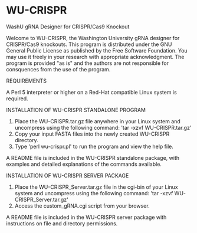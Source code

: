 # WU-CRISPR
WashU gRNA Designer for CRISPR/Cas9 Knockout

Welcome to WU-CRISPR, the Washington University gRNA designer for CRISPR/Cas9 knockouts. This program is distributed under the GNU General Public License as published by the Free Software Foundation. You may use it freely in your research with appropriate acknowledgment. The program is provided "as is" and the authors are not responsible for consquences from the use of the program.

REQUIREMENTS

A Perl 5 interpreter or higher on a Red-Hat compatible Linux system is required.

INSTALLATION OF WU-CRISPR STANDALONE PROGRAM

1. Place the WU-CRISPR.tar.gz file anywhere in your Linux system and uncompress using the following command:
  'tar -xzvf WU-CRISPR.tar.gz'
2. Copy your input FASTA files into the newly created WU-CRISPR directory.
3. Type 'perl wu-crispr.pl' to run the program and view the help file.

A README file is included in the WU-CRISPR standalone package, with examples and detailed explanations of the commands available.

INSTALLATION OF WU-CRISPR SERVER PACKAGE
1. Place the WU-CRISPR_Server.tar.gz file in the cgi-bin of your Linux system and uncompress using the following command:
  'tar -xzvf WU-CRISPR_Server.tar.gz'
2. Access the custom_gRNA.cgi script from your browser.

A README file is included in the WU-CRISPR server package with instructions on file and directory permissions.
